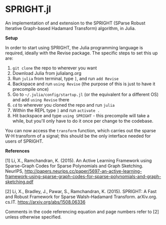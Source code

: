 # SPRIGHT.jl

An implementation of and extension to the SPRIGHT (SParse Robust Iterative Graph-based Hadamard Transform) algorithm, in Julia.

**Setup**

In order to start using SPRIGHT, the Julia programming language is required, ideally with the Revise package. The specific steps to set this up are:

1. `git clone` the repo to wherever you want
2. Download Julia from julialang.org
3. Run `julia` from terminal, type `]`, and run `add Revise`
4. Backspace and run `using Revise` (the purpose of this is just to have it precompile once)
5. Go to `~/.julia/config/startup.jl` (or the equivalent for a different OS) and add `using Revise` there
6. `cd` to wherever you cloned the repo and run `julia`
7. Within the REPL type `]` and run `activate .`
8. Hit backspace and type `using SPRIGHT`  - this precompile will take a while, but you'll only have to do it once per change to the codebase.

You can now access the `transform` function, which carries out the sparse W-H transform of a signal; this should be the only interface needed for users of SPRIGHT.

**References**

[1] Li, X., Ramchandran, K. (2015). An Active Learning Framework using Sparse-Graph Codes for Sparse Polynomials and Graph Sketching. NeurIPS, http://papers.neurips.cc/paper/5697-an-active-learning-framework-using-sparse-graph-codes-for-sparse-polynomials-and-graph-sketching.pdf

[2] Li, X., Bradley, J., Pawar, S., Ramchandran, K. (2015). SPRIGHT: A Fast and Robust Framework for Sparse Walsh-Hadamard Transform. arXiv.org. cs.IT. https://arxiv.org/abs/1508.06336

Comments in the code referencing equation and page numbers refer to [2] unless otherwise specified.
